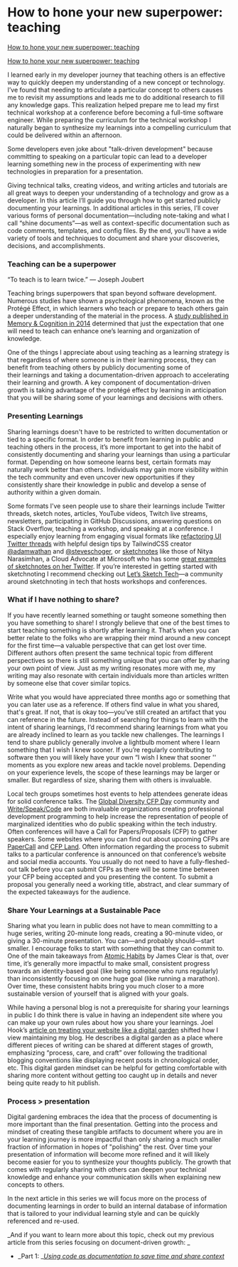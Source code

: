 # How to hone your new superpower: teaching
[How to hone your new superpower: teaching](https://github.com/readme/guides/public-documentation) 

 [How to hone your new superpower: teaching](https://github.com/readme/guides/public-documentation) 

 I learned early in my developer journey that teaching others is an effective way to quickly deepen my understanding of a new concept or technology. I’ve found that needing to articulate a particular concept to others causes me to revisit my assumptions and leads me to do additional research to fill any knowledge gaps. This realization helped prepare me to lead my first technical workshop at a conference before becoming a full-time software engineer. While preparing the curriculum for the technical workshop I naturally began to synthesize my learnings into a compelling curriculum that could be delivered within an afternoon. 

Some developers even joke about "talk-driven development" because committing to speaking on a particular topic can lead to a developer learning something new in the process of experimenting with new technologies in preparation for a presentation.  

Giving technical talks, creating videos, and writing articles and tutorials are all great ways to deepen your understanding of a technology and grow as a developer. In this article I’ll guide you through how to get started publicly documenting your learnings. In additional articles in this series, I’ll cover various forms of personal documentation—including note-taking and what I call “shine documents”—as well as context-specific documentation such as code comments, templates, and config files. By the end, you’ll have a wide variety of tools and techniques to document and share your discoveries, decisions, and accomplishments.

### **Teaching can be a superpower**

“To teach is to learn twice.” — Joseph Joubert

Teaching brings superpowers that span beyond software development.  Numerous studies have shown a psychological phenomena, known as the Protégé Effect, in which learners who teach or prepare to teach others gain a deeper understanding of the material in the process. A [study published in Memory & Cognition in 2014](https://link.springer.com/article/10.3758/s13421-014-0416-z) determined that just the expectation that one will need to teach can enhance one’s learning and organization of knowledge. 

One of the things I appreciate about using teaching as a learning strategy is that regardless of where someone is in their learning process, they can benefit from teaching others by publicly documenting some of their learnings and taking a documentation-driven approach to accelerating their learning and growth. A key component of documentation-driven growth is taking advantage of the protégé effect by learning in anticipation that you will be sharing some of your learnings and decisions with others.

### **Presenting Learnings**

Sharing learnings doesn't have to be restricted to written documentation or tied to a specific format. In order to benefit from learning in public and teaching others in the process, it’s more important to get into the habit of consistently documenting and sharing your learnings than using a particular format. Depending on how someone learns best, certain formats may naturally work better than others. Individuals may gain more visibility within the tech community and even uncover new opportunities if they consistently share their knowledge in public and develop a sense of authority within a given domain. 

Some formats I’ve seen people use to share their learnings include Twitter threads, sketch notes, articles, YouTube videos, Twitch live streams, newsletters, participating in GitHub Discussions, answering questions on Stack Overflow, teaching a workshop, and speaking at a conference. I especially enjoy learning from engaging visual formats like [refactoring UI Twitter threads](https://twitter.com/i/events/994601867987619840?lang=en) with helpful design tips by TailwindCSS creator [@adamwathan](https://twitter.com/adamwathan) and [@steveschoger](https://twitter.com/i/status/1004096570609098753), or [sketchnotes](https://en.wikipedia.org/wiki/Sketchnoting) like those of Nitya Narasimhan, a Cloud Advocate at Microsoft who has some [great examples of sketchnotes on her Twitter](https://twitter.com/nitya/status/1365050954643607557?s=20). If you’re interested in getting started with sketchnoting I recommend checking out [Let’s Sketch Tech](https://twitter.com/letssketchtech)—a community around sketchnoting in tech that hosts workshops and conferences. 

### **What if I have nothing to share?**

If you have recently learned something or taught someone something then you have something to share! I strongly believe that one of the best times to start teaching something is shortly after learning it. That’s when you can better relate to the folks who are wrapping their mind around a new concept for the first time—a valuable perspective that can get lost over time. Different authors often present the same technical topic from different perspectives so there is still something unique that you can offer by sharing your own point of view. Just as my writing resonates more with me, my writing may also resonate with certain individuals more than articles written by someone else that cover similar topics. 

Write what you would have appreciated three months ago or something that you can later use as a reference. If others find value in what you shared, that's great. If not, that is okay too—you’ve still created an artifact that you can reference in the future. Instead of searching for things to learn with the intent of sharing learnings, I’d recommend sharing learnings from what you are already inclined to learn as you tackle new challenges. The learnings I tend to share publicly generally involve a lightbulb moment where I learn something that I wish I knew sooner. If you’re regularly contributing to software then you will likely have your own “I wish I knew that sooner '' moments as you explore new areas and tackle novel problems. Depending on your experience levels, the scope of these learnings may be larger or smaller. But regardless of size, sharing them with others is invaluable.

Local tech groups sometimes host events to help attendees generate ideas for solid conference talks. The [Global Diversity CFP Day](https://www.globaldiversitycfpday.com/) community and [Write/Speak/Code](https://www.writespeakcode.com/) are both invaluable organizations creating professional development programming to help increase the representation of people of marginalized identities who do public speaking within the tech industry. Often conferences will have a Call for Papers/Proposals (CFP) to gather speakers. Some websites where you can find out about upcoming CFPs are [PaperCall](https://www.papercall.io/) and [CFP Land](https://www.cfpland.com/). Often information regarding the process to submit talks to a particular conference is announced on that conference’s website and social media accounts. You usually do not need to have a fully-fleshed-out talk before you can submit CFPs as there will be some time between your CFP being accepted and you presenting the content. To submit a proposal you generally need a working title, abstract, and clear summary of the expected takeaways for the audience. 

### **Share Your Learnings at a Sustainable Pace**

Sharing what you learn in public does not have to mean committing to a huge series, writing 20-minute long reads, creating a 90-minute video, or giving a 30-minute presentation. You can—and probably should—start smaller. I encourage folks to start with something that they can commit to. One of the main takeaways from [Atomic Habits](https://jamesclear.com/atomic-habits) by James Clear is that, over time, it’s generally more impactful to make small, consistent progress towards an identity-based goal (like being someone who runs regularly) than inconsistently focusing on one huge goal (like running a marathon). Over time, these consistent habits bring you much closer to a more sustainable version of yourself that is aligned with your goals.

While having a personal blog is not a prerequisite for sharing your learnings in public I do think there is value in having an independent site where you can make up your own rules about how you share your learnings. Joel Hook’s [article on treating your website like a digital garden](https://joelhooks.com/digital-garden) shifted how I view maintaining my blog. He describes a digital garden as a place where different pieces of writing can be shared at different stages of growth, emphasizing “process, care, and craft” over following the traditional blogging conventions like displaying recent posts in chronological order, etc. This digital garden mindset can be helpful for getting comfortable with sharing more content without getting too caught up in details and never being quite ready to hit publish.

### **Process > presentation**

Digital gardening embraces the idea that the process of documenting is more important than the final presentation. Getting into the process and mindset of creating these tangible artifacts to document where you are in your learning journey is more impactful than only sharing a much smaller fraction of information in hopes of "polishing" the rest. Over time your presentation of information will become more refined and it will likely become easier for you to synthesize your thoughts publicly. The growth that comes with regularly sharing with others can deepen your technical knowledge and enhance your communication skills when explaining new concepts to others.

In the next article in this series we will focus more on the process of documenting learnings in order to build an internal database of information that is tailored to your individual learning style and can be quickly referenced and re-used.

_And if you want to learn more about this topic, check out my previous article from this series focusing on document-driven growth: _

*   _Part 1: _[_Using code as documentation to save time and share context_](https://github.com/readme/guides/code-as-documentation)